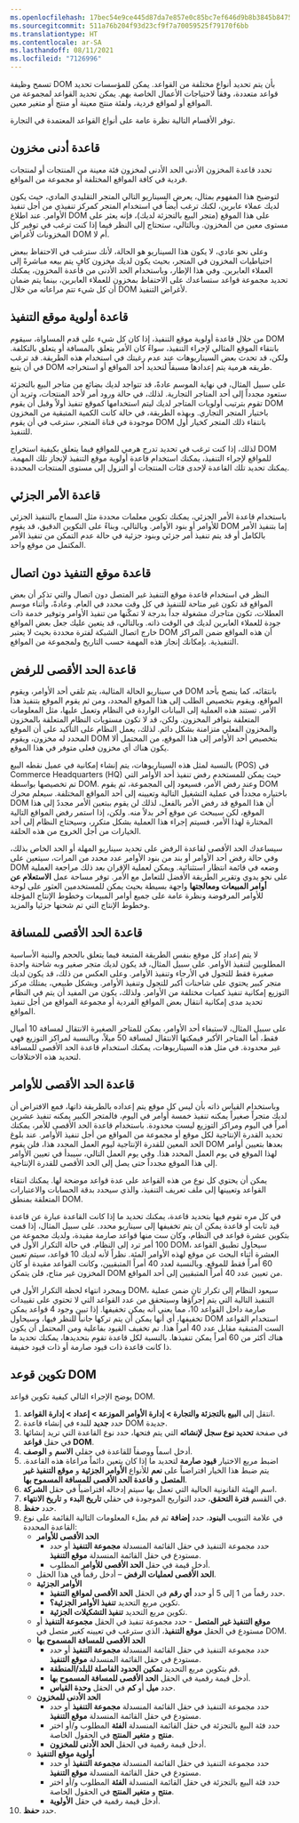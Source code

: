 ```yaml
---
ms.openlocfilehash: 17bec54e9ce445d87da7e857e0c85bc7ef646d9b8b3845b8475354714c0bd35d
ms.sourcegitcommit: 511a76b204f93d23cf9f7a70059525f79170f6bb
ms.translationtype: HT
ms.contentlocale: ar-SA
ms.lasthandoff: 08/11/2021
ms.locfileid: "7126996"
---
```

تسمح وظيفة DOM بأن يتم تحديد أنواع مختلفة من القواعد. يمكن للمؤسسات تحديد قواعد متعددة، وفقاً لاحتياجات الأعمال الخاصة بهم. يمكن تحديد القواعد لمجموعة من المواقع أو لمواقع فردية، ولفئة منتج معينة أو منتج أو متغير معين. 

توفر الأقسام التالية نظرة عامة على أنواع القواعد المعتمدة في التجارة.

## <a name="minimum-inventory-rule"></a>قاعدة أدنى مخزون 
تحدد قاعدة المخزون الأدنى الحد الأدنى لمخزون فئة معينة من المنتجات أو لمنتجات فردية في كافة المواقع المختلفة أو مجموعة من المواقع. 

لتوضيح هذا المفهوم بمثال، يعرض السيناريو التالي المتجر التقليدي المادي، حيث يكون لديك عملاء عابرين، لكنك ترغب أيضاً في استخدام المتجر كمركز تنفيذي من أجل تنفيذ الأوامر. عند اطلاع DOM على هذا الموقع (متجر البيع بالتجزئة لديك)، فإنه يعثر على مستوى معين من المخزون. وبالتالي، ستحتاج إلى النظر فيما إذا كنت ترغب في توفير كل المخزونات لأغراض DOM أم لا. 

وعلى نحو عادي، لا يكون هذا السيناريو هو الحالة، لأنك سترغب في الاحتفاظ ببعض احتياطيات المخزون في المتجر، بحيث يكون لديك مخزون كافٍ يتم بيعه مباشرةً إلى العملاء العابرين. وفي هذا الإطار، وباستخدام الحد الأدنى من قاعدة المخزون، يمكنك تحديد مجموعة قواعد ستساعدك على الاحتفاظ بمخزون للعملاء العابرين، بينما يتم ضمان أن كل شيء تتم مراعاته من خلال DOM لأغراض التنفيذ.

## <a name="fulfillment-location-priority-rule"></a>قاعدة أولوية موقع التنفيذ
من خلال قاعدة أولوية موقع التنفيذ، إذا كان كل شيء على قدم المساواة، سيقوم DOM بانتقاء الموقع المثالي لإجراء التنفيذ، سواءً كان الأمر يتعلق بالمسافة أو يتعلق بالتكلفة. ولكن، قد تحدث بعض السيناريوهات عند عدم رغبتك في استخدام هذه الطريقة. قد ترغب في أن يتبع DOM طريقه هرمية يتم إعدادها مسبقاً لتحديد أحد المواقع أو استخراجه. 

على سبيل المثال، في نهاية الموسم عادةً، قد تتواجد لديك بضائع من متاجر البيع بالتجزئة ستعود مجدداً إلى أحد المتاجر التجارية. لذلك، في حالة ورود أمر لأحد المنتجات، وتريد أن تقوم بترتيب أولويات المتاجر لديك ليتم استخدامها كموقع تنفيذ أولاً وقبل أن يقوم DOM باختيار المتجر التجاري. وبهذه الطريقة، في حالة كانت الكمية المتبقية من المخزون موجودة في قناة المتجر، سترغب في أن يقوم DOM بانتقاء ذلك المتجر كخيار أول للتنفيذ. 

لذلك، إذا كنت ترغب في تحديد تدرج هرمي للمواقع فيما يتعلق بكيفية استخراج DOM للمواقع لإجراء التنفيذ، يمكنك استخدام قاعدة أولوية موقع التنفيذ لإنجاز تلك المهمة. يمكنك تحديد تلك القاعدة لإحدى فئات المنتجات أو النزول إلى مستوى المنتجات المحددة. 

## <a name="partial-order-rule"></a>قاعدة الأمر الجزئي 
باستخدام قاعدة الأمر الجزئي، يمكنك تكوين معلمات محددة مثل السماح بالتنفيذ الجزئي للأوامر أو بنود الأوامر. وبالتالي، وبناءً على التكوين الدقيق، قد يقوم DOM إما بتنفيذ الأمر بالكامل أو قد يتم تنفيذ أمر جزئي وبنود جزئية في حالة عدم التمكن من تنفيذ الأمر المكتمل من موقع واحد. 

## <a name="offline-fulfillment-location-rule"></a>قاعدة موقع التنفيذ دون اتصال 
النظر في استخدام قاعدة موقع التنفيذ غير المتصل دون اتصال والتي تذكر أن بعض المواقع قد تكون غير متاحة للتنفيذ في كل وقت محدد في العام. وعادةً، وأثناء موسم العطلات، تكون متاجرك مشغولة جداً بدرجة لا تمكّنها من تنفيذ الأوامر وتوفير خدمة ذات جودة للعملاء العابرين لديك في الوقت ذاته. وبالتالي، قد يتعين عليك جعل بعض المواقع خارج اتصال الشبكة لفترة محددة بحيث لا يعتبر DOM أن هذه المواقع ضمن المراكز التنفيذية. بإمكانك إنجاز هذه المهمة حسب التاريخ ولمجموعة من المواقع. 

## <a name="maximum-rejects-rule"></a>قاعدة الحد الأقصى للرفض 
في سيناريو الحالة المثالية، يتم تلقي أحد الأوامر، ويقوم DOM بانتقائه، كما ينصح بأحد المواقع، ويقوم بتخصيص الطلب إلى هذا الموقع المحدد، ومن ثم يقوم الموقع بتنفيذ هذا الأمر. تستند هذه العملية إلى البيانات الواردة في النظام وتعمل عليها، مثل المعلومات المتعلقة بتوافر المخزون. ولكن، قد لا تكون مستويات النظام المتعلقة بالمخزون والمخزون الفعلي متزامنة بشكل دائم. لذلك، يعمل النظام على التأكيد على أن الموقع المحدد له مخزون، ويقوم DOM بتخصيص أحد الأوامر إلى هذا الموقع، من المحتمل ألا يكون هناك أي مخزون فعلى متوفر في هذا الموقع. 

بالنسبة لمثل هذه السيناريوهات، يتم إنشاء إمكانية في عميل نقطه البيع (POS) في Commerce Headquarters (‏HQ) حيث يمكن للمستخدم رفض تنفيذ أحد الأوامر التي تم تخصيصها بواسطة DOM. وعند رفض الأمر، فسيعود إلى المجموعة، ثم يقوم DOM باختياره مجدداً في عملية التشغيل التالية وتعيينه إلى أحد المواقع المختلفة. سيعلم محرك DOM أن هذا الموقع قد رفض الأمر بالفعل، لذلك لن يقوم ببتعين الأمر مجددً إلى هذا الموقع، لكن سيبحث عن موقع آخر بدلاً منه. ولكن، إذا استمر رفض المواقع التالية المختارة لهذا الأمر، فسيتم إجراء هذا العملية بشكل متكرر، وسيحتاج النظام إلى أحد الخيارات من أجل الخروج من هذه الحلقة. 

سيساعدك الحد الأقصى لقاعدة الرفض على تحديد سيناريو المهلة أو الحد الخاص بذلك، وفي حالة رفض أحد الأوامر أو بند من بنود الأوامر عدد محدد من المرات، سيتعين على DOM وضعه في قائمة انتظار استثنائية. ويمكن لعملية الإقران بعد ذلك مراجعة العملية على نحو يدوي وتقرير الطريقة الأفضل للتعامل مع الأمر. توفر مساحة عمل **الاستعلام عن أوامر المبيعات ومعالجتها** واجهة بسيطة بحيث يمكن للمستخدمين العثور على لوحة للأوامر المرفوضة ونظرة عامة على جميع أوامر المبيعات وخطوط الإنتاج المؤجلة وخطوط الإنتاج التي تم شحنها جزئيا والمزيد.

## <a name="maximum-distance-rule"></a>قاعدة الحد الأقصى للمسافة 
لا يتم إعداد كل موقع بنفس الطريقة المتبعة فيما يتعلق بالحجم والبنية الأساسية المطلوبين لتنفيذ الأوامر. على سبيل المثال، قد يكون لديك متجر صغير وبه شاحنة واحدة صغيرة فقط للتجول في الأرجاء وتنفيذ الأوامر. وعلى العكس من ذلك، قد يكون لديك متجر كبير يحتوي على شاحنات أكبر للتجول وتنفيذ الأوامر. وبشكل طبيعي، يمتلك مركز التوزيع إمكانية تنفيذ كميات مختلفة من الأوامر. ولذلك، يكون من المفيد أن يتم في النظام تحديد مدى إمكانية انتقال بعض المواقع الفردية أو مجموعة المواقع من أجل تنفيذ المواقع. 

على سبيل المثال، لاستيفاء أحد الأوامر، يمكن للمتاجر الصغيرة الانتقال لمسافة 10 أميال فقط، أما المتاجر الأكبر فيمكنها الانتقال لمسافة 50 ميلاً، وبالنسبة لمراكز التوزيع فهي غير محدودة. في مثل هذه السيناريوهات، يمكنك استخدام قاعدة الحد الأقصى للمسافة لتحديد هذه الاختلافات. 

## <a name="maximum-order-rule"></a>قاعدة الحد الأقصى للأوامر 
وباستخدام القياس ذاته بأن ليس كل موقع يتم إعداده بالطريقة ذاتها، فمع الافتراض أن لديك متجراً صغيراً يمكنه تنفيذ خمسة أوامر في اليوم، فالمتجر الكبير يمكنه تنفيذ عشرين أمراً في اليوم ومراكز التوزيع ليست محدودة. باستخدام قاعدة الحد الأقصى للأمر، يمكنك تحديد القدرة الإنتاجية لكل موقع أو مجموعة من المواقع من أجل تنفيذ الأوامر. عند بلوغ الحد المعين للقدرة الإنتاجية ليوم العمل المحدد هذا، فلن يقوم DOM بعدها بتعيين أوامر لهذا الموقع في يوم العمل المحدد هذا. وفي يوم العمل التالي، سيبدأ في تعيين الأوامر إلى هذا الموقع مجدداً حتى يصل إلى الحد الأقصى للقدرة الإنتاجية. 

يمكن أن يحتوي كل نوع من هذه القواعد على عدة قواعد موضحة لها. يمكنك انتقاء القواعد وتعيينها إلى ملف تعريف التنفيذ، والذي سيحدد بدقة الحسابات والاعتبارات المتعلقة بمنطق DOM. 

في كل مره تقوم فيها بتحديد قاعدة، يمكنك تحديد ما إذا كانت القاعدة عبارة عن قاعدة قيد ثابت أو قاعدة يمكن ان يتم تخفيفها إلى سيناريو محدد. على سبيل المثال، إذا قمت بتكوين عشرة قواعد في النظام، وكان ست منها قواعد صارمة مقيدة، ولديك مجموعة من 100 أمر ترد إلى النظام. في حالة التكرار الأول في DOM، سيحاول تطبيق القواعد العشرة أثناء البحث عن موقع لهذه الأوامر المئة. نظراً لأنه لديك 10 قواعد، سيتم تعيين 60 أمراً فقط للموقع. وبالنسبة لعدد 40 أمراً المتبقيين، وكانت القواعد مقيدة أو كان المخزون غير متاح، فلن يتمكن DOM من تعيين عدد 40 أمراً المتبقيين إلى أحد المواقع. 

وبمجرد انتهاء لحظة التكرار الأول في DOM، سيعود النظام إلى تكرار ثانٍ ضمن عملية التنفيذ التالية التي يتم إجراؤها وسيتحقق من عدد القواعد التي لا تحتوي على تقييدات صارمة داخل القواعد 10، مما يعني أنه يمكن تخفيفها. إذا تبين وجود 4 قواعد يمكن تخفيفها، أي أنها يمكن أن يتم تركها جانباً للنظر فيها، وسيحاول DOM استخدام القواعد الست المتبقية مقابل عدد 40 أمراً هذا. تم تخفيف القيود بفاعلية ومن المحتمل أن يكون هناك أكثر من 60 أمراً يمكن تنفيذها. بالنسبة لكل قاعدة تقوم بتحديدها، يمكنك تحديد ما ذا كانت قاعدة ذات قيود صارمة أو ذات قيود خفيفة.

## <a name="configure-dom-rules"></a>تكوين قوعد DOM

يوضح الإجراء التالي كيفية تكوين قواعد DOM.

1.  انتقل إلى **البيع بالتجزئة والتجارة > إدارة الأوامر الموزعة > إعداد > إدارة القواعد**.
2.  حدد **جديد** للبدء في إنشاء قاعدة DOM جديدة.
3.  في صفحة **تحديد نوع سجل لإنشائه** التي يتم فتحها، حدد نوع القاعدة التي تريد إنشائها في حقل **قواعد DOM**.
4.  أدخل اسماً ووصفاً للقاعدة في حقلي **الاسم** و **الوصف**.
5.  اضبط مربع الاختيار **قيود صارمة** لتحديد ما إذا كان يتعين دائماً مراعاة هذه القاعدة. يتم ضبط هذا الخيار افتراضياً على **نعم** للأنواع **الأوامر الجزئية** و **موقع التنفيذ غير المتصل** و **قاعدة الحد الأقصى للمسافة المسموح بها**.  
6.  اسم الهيئة القانونية الحالية التي تعمل بها سيتم إدخاله افتراضياً في حقل **الشركة**.
7.  في القسم **فترة التحقق**، حدد التواريخ الموجودة في حقلي **تاريخ البدء** و **تاريخ الانتهاء**. 
8.  حدد **حفظ**.
9.  في علامة التبويب **البنود**، حدد **إضافة** ثم قم بملء المعلومات التالية القائمة على نوع القاعدة المحددة:
    -   **الحد الأقصى للأوامر**
        -   حدد مجموعة التنفيذ في حقل القائمة المنسدلة **مجموعة التنفيذ** أو حدد مستودع في حقل القائمة المنسدلة **موقع التنفيذ**.
        - أدخل قيمة في حقل **الحد الأقصى للأوامر** المطلوب.
    - **الحد الأقصى لعمليات الرفض** – أدخل رقماً في هذا الحقل. 
    - **الأوامر الجزئية**
        - حدد رقماً من 1 إلى 5 أو حدد **أي رقم** في الحقل **الحد الأقصى لمواقع التنفيذ**.
        - تكوين مربع التحديد **تنفيذ الأوامر الجزئية؟**.
        - تكوين مربع التحديد **تنفيذ التشكيلات الجزئية**.
    - **موقع التنفيذ غير المتصل** - حدد مجموعة تنفيذ في الحقل **مجموعة التنفيذ** أو مستودع في الحقل **موقع التنفيذ**، الذي سترغب في تعيينه كغير متصل في DOM.
    - **الحد الأقصى للمسافة المسموح بها** 
        - حدد مجموعة التنفيذ في حقل القائمة المنسدلة **مجموعة التنفيذ** أو حدد مستودع في حقل القائمة المنسدلة **موقع التنفيذ**.
        - قم بتكوين مربع التحديد **تمكين الحدود الفاصلة للبلد/المنطقة**.
        - أدخل قيمة رقمية في الحقل **الحد الأقصى للمسافة المسموح بها**. 
        - حدد **ميل** أو **كم** في الحقل **وحدة القياس**.
    - **الحد الأدنى للمخزون**
        - حدد مجموعة التنفيذ في حقل القائمة المنسدلة **مجموعة التنفيذ** أو حدد مستودع في حقل القائمة المنسدلة **موقع التنفيذ**.
        - حدد فئة البيع بالتجزئة في حقل القائمة المنسدلة **الفئة** المطلوب و/أو اختر **منتج** و **متغير المنتج** في الحقول الخاصة.
        - أدخل قيمة رقمية في الحقل **الحد الأدنى للمخزون**.
    - **أولوية موقع التنفيذ**
        - حدد مجموعة التنفيذ في حقل القائمة المنسدلة **مجموعة التنفيذ** أو حدد مستودع في حقل القائمة المنسدلة **موقع التنفيذ**.
        - حدد فئة البيع بالتجزئة في حقل القائمة المنسدلة **الفئة** المطلوب و/أو اختر **منتج** و **متغير المنتج** في الحقول الخاصة.
        - أدخل قيمة رقمية في حقل **الأولوية**.
10. حدد **حفظ**. 

